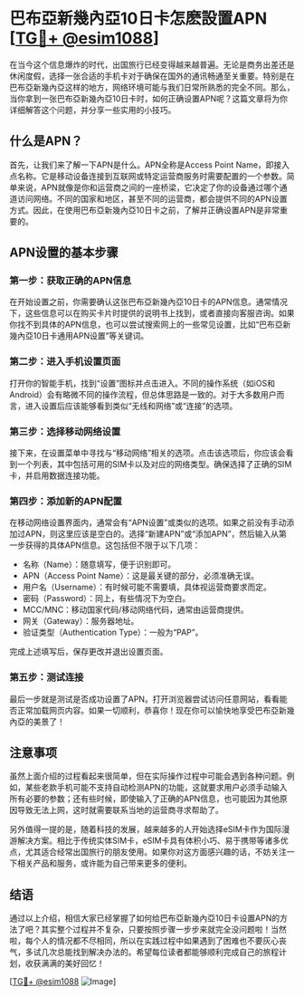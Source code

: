 # 巴布亞新幾內亞10日卡怎麽設置APN [[TG💪+ @esim1088](https://t.me/s/esim1088)]

在当今这个信息爆炸的时代，出国旅行已经变得越来越普遍。无论是商务出差还是休闲度假，选择一张合适的手机卡对于确保在国外的通讯畅通至关重要。特别是在巴布亞新幾內亞这样的地方，网络环境可能与我们日常所熟悉的完全不同。那么，当你拿到一张巴布亞新幾內亞10日卡时，如何正确设置APN呢？这篇文章将为你详细解答这个问题，并分享一些实用的小技巧。

## 什么是APN？

首先，让我们来了解一下APN是什么。APN全称是Access Point Name，即接入点名称。它是移动设备连接到互联网或特定运营商服务时需要配置的一个参数。简单来说，APN就像是你和运营商之间的一座桥梁，它决定了你的设备通过哪个通道访问网络。不同的国家和地区，甚至不同的运营商，都会提供不同的APN设置方式。因此，在使用巴布亞新幾內亞10日卡之前，了解并正确设置APN是非常重要的。

## APN设置的基本步骤

### 第一步：获取正确的APN信息
在开始设置之前，你需要确认这张巴布亞新幾內亞10日卡的APN信息。通常情况下，这些信息可以在购买卡片时提供的说明书上找到，或者直接向客服咨询。如果你找不到具体的APN信息，也可以尝试搜索网上的一些常见设置，比如“巴布亞新幾內亞10日卡通用APN设置”等关键词。

### 第二步：进入手机设置页面
打开你的智能手机，找到“设置”图标并点击进入。不同的操作系统（如iOS和Android）会有略微不同的操作流程，但总体思路是一致的。对于大多数用户而言，进入设置后应该能够看到类似“无线和网络”或“连接”的选项。

### 第三步：选择移动网络设置
接下来，在设置菜单中寻找与“移动网络”相关的选项。点击该选项后，你应该会看到一个列表，其中包括可用的SIM卡以及对应的网络类型。确保选择了正确的SIM卡，并启用数据连接功能。

### 第四步：添加新的APN配置
在移动网络设置界面内，通常会有“APN设置”或类似的选项。如果之前没有手动添加过APN，则这里应该是空白的。选择“新建APN”或“添加APN”，然后输入从第一步获得的具体APN信息。这包括但不限于以下几项：
- 名称（Name）：随意填写，便于识别即可。
- APN（Access Point Name）：这是最关键的部分，必须准确无误。
- 用户名（Username）：有时候可能不需要填，具体视运营商要求而定。
- 密码（Password）：同上，有些情况下为空白。
- MCC/MNC：移动国家代码/移动网络代码，通常由运营商提供。
- 网关（Gateway）：服务器地址。
- 验证类型（Authentication Type）：一般为“PAP”。

完成上述填写后，保存更改并退出设置页面。

### 第五步：测试连接
最后一步就是测试是否成功设置了APN。打开浏览器尝试访问任意网站，看看能否正常加载网页内容。如果一切顺利，恭喜你！现在你可以愉快地享受巴布亞新幾內亞的美景了！

## 注意事项

虽然上面介绍的过程看起来很简单，但在实际操作过程中可能会遇到各种问题。例如，某些老款手机可能不支持自动检测APN的功能，这就要求用户必须手动输入所有必要的参数；还有些时候，即使输入了正确的APN信息，也可能因为其他原因导致无法上网，这时就需要联系当地的运营商寻求帮助了。

另外值得一提的是，随着科技的发展，越来越多的人开始选择eSIM卡作为国际漫游解决方案。相比于传统实体SIM卡，eSIM卡具有体积小巧、易于携带等诸多优点，尤其适合经常出国旅行的朋友使用。如果你对这方面感兴趣的话，不妨关注一下相关产品和服务，或许能为自己带来更多的便利。

## 结语

通过以上介绍，相信大家已经掌握了如何给巴布亞新幾內亞10日卡设置APN的方法了吧？其实整个过程并不复杂，只要按照步骤一步步来就完全没问题啦！当然啦，每个人的情况都不尽相同，所以在实践过程中如果遇到了困难也不要灰心丧气，多试几次总能找到解决办法的。希望每位读者都能够顺利完成自己的旅程计划，收获满满的美好回忆！

[[TG💪+ @esim1088](https://t.me/s/esim1088) ![Image](https://i.postimg.cc/4NQfJmqS/Snipaste-2025-05-13-00-14-12.png)]